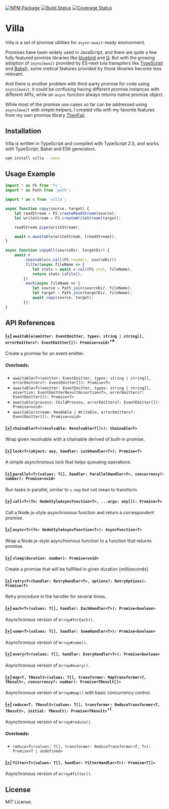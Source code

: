 [![NPM Package](https://badge.fury.io/js/villa.svg)](https://www.npmjs.com/package/villa)
[![Build Status](https://travis-ci.org/vilic/villa.svg)](https://travis-ci.org/vilic/villa)
[![Coverage Status](https://coveralls.io/repos/github/vilic/villa/badge.svg?branch=master)](https://coveralls.io/github/vilic/villa?branch=master)

# Villa

Villa is a set of promise utilities for `async`-`await`-ready environment.

Promises have been widely used in JavaScript, and there are quite a few fully
featured promise libraries like
[bluebird](https://github.com/petkaantonov/bluebird) and
[Q](https://github.com/kriskowal/q). But with the growing adoption of
`async`/`await` provided by ES-next (via transpilers like
[TypeScript](http://www.typescriptlang.org/) and [Babel](http://babeljs.io/)),
some cretical features provided by those libraries become less relevant.

And there is another problem with third-party promise for code using
`async`/`await`: it could be confusing having different promise instances with
different APIs, while an `async` function always returns native promise object.

While most of the promise use cases so far can be addressed using
`async`/`await` with simple helpers, I created villa with my favorite features
from my own promise library [ThenFail](https://github.com/vilic/thenfail).

## Installation

Villa is written in TypeScript and compiled with TypeScript 2.0, and works with
TypeScript, Babel and ES6 generators.

```sh
npm install villa --save
```

## Usage Example
```ts
import * as FS from 'fs';
import * as Path from 'path';

import * as v from 'villa';

async function copy(source, target) {
    let readStream = FS.createReadStream(source);
    let writeStream = FS.createWriteStream(target);

    readStream.pipe(writeStream);

    await v.awaitable(writeStream, [readStream]);
}

async function copyAll(sourceDir, targetDir) {
    await v
        .chainable(v.call(FS.readdir, sourceDir))
        .filter(async fileName => {
            let stats = await v.call(FS.stat, fileName);
            return stats.isFile();
        })
        .each(async fileName => {
            let source = Path.join(sourceDir, fileName);
            let target = Path.join(targetDir, fileName);
            await copy(source, target);
        });
}
```

## API References

<!-- docheat:functions -->

#### [[+]](src/awaitable.ts#L134) `awaitable(emitter: EventEmitter, types: string | string[], errorEmitters?: EventEmitter[]): Promise<void>`<sup>+4</sup>

Create a promise for an event emitter.

##### Overloads:

- `awaitable<T>(emitter: EventEmitter, types: string | string[], errorEmitters?: EventEmitter[]): Promise<T>`
- `awaitable<T>(emitter: EventEmitter, types: string | string[], assertion: EventEmitterResultAssertion<T>, errorEmitters?: EventEmitter[]): Promise<T>`
- `awaitable(process: ChildProcess, errorEmitters?: EventEmitter[]): Promise<void>`
- `awaitable(stream: Readable | Writable, errorEmitters?: EventEmitter[]): Promise<void>`

#### [[+]](src/chainable.ts#L71) `chainable<T>(resolvable: Resolvable<T[]>): Chainable<T>`

Wrap given resolvable with a chainable derived of built-in promise.

#### [[+]](src/concurrency.ts#L21) `lock<T>(object: any, handler: LockHandler<T>): Promise<T>`

A simple asynchronous lock that helps queueing operations.

#### [[+]](src/concurrency.ts#L32) `parallel<T>(values: T[], handler: ParallelHandler<T>, concurrency?: number): Promise<void>`

Run tasks in parallel, similar to `v.map` but not mean to transform.

#### [[+]](src/function.ts#L15) `call<T>(fn: NodeStyleAsyncFunction<T>, ...args: any[]): Promise<T>`

Call a Node.js-style asynchronous function and return a correspondent
promise.

#### [[+]](src/function.ts#L33) `async<T>(fn: NodeStyleAsyncFunction<T>): AsyncFunction<T>`

Wrap a Node.js-style asynchronous function to a function that returns
promise.

#### [[+]](src/miscellaneous.ts#L7) `sleep(duration: number): Promise<void>`

Create a promise that will be fulfilled in given duration (milliseconds).

#### [[+]](src/miscellaneous.ts#L26) `retry<T>(handler: RetryHandler<T>, options?: RetryOptions): Promise<T>`

Retry procedure in the handler for several times.

#### [[+]](src/array.ts#L10) `each<T>(values: T[], handler: EachHandler<T>): Promise<boolean>`

Asynchronous version of `Array#forEach()`.

#### [[+]](src/array.ts#L25) `some<T>(values: T[], handler: SomeHandler<T>): Promise<boolean>`

Asynchronous version of `Array#some()`.

#### [[+]](src/array.ts#L40) `every<T>(values: T[], handler: EveryHandler<T>): Promise<boolean>`

Asynchronous version of `Array#every()`.

#### [[+]](src/array.ts#L55) `map<T, TResult>(values: T[], transformer: MapTransformer<T, TResult>, concurrency?: number): Promise<TResult[]>`

Asynchronous version of `Array#map()` with basic concurrency control.

#### [[+]](src/array.ts#L119) `reduce<T, TResult>(values: T[], transformer: ReduceTransformer<T, TResult>, initial: TResult): Promise<TResult>`<sup>+1</sup>

Asynchronous version of `Array#reduce()`.

##### Overloads:

- `reduce<T>(values: T[], transformer: ReduceTransformer<T, T>): Promise<T | undefined>`

#### [[+]](src/array.ts#L132) `filter<T>(values: T[], handler: FilterHandler<T>): Promise<T[]>`

Asynchronous version of `Array#filter()`.

<!-- endcheat -->

## License

MIT License.
